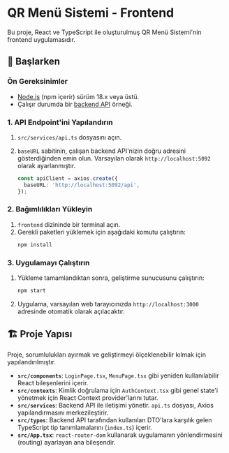 # QR Menü Sistemi - Frontend

Bu proje, React ve TypeScript ile oluşturulmuş QR Menü Sistemi'nin frontend uygulamasıdır.

## 🚀 Başlarken

### Ön Gereksinimler

- [Node.js](https://nodejs.org/) (npm içerir) sürüm 18.x veya üstü.
- Çalışır durumda bir [backend API](../backend/README.md) örneği.

### 1. API Endpoint'ini Yapılandırın

1.  `src/services/api.ts` dosyasını açın.
2.  `baseURL` sabitinin, çalışan backend API'nizin doğru adresini gösterdiğinden emin olun. Varsayılan olarak `http://localhost:5092` olarak ayarlanmıştır.

    ```typescript
    const apiClient = axios.create({
      baseURL: 'http://localhost:5092/api',
    });
    ```

### 2. Bağımlılıkları Yükleyin

1.  `frontend` dizininde bir terminal açın.
2.  Gerekli paketleri yüklemek için aşağıdaki komutu çalıştırın:
    ```sh
    npm install
    ```

### 3. Uygulamayı Çalıştırın

1.  Yükleme tamamlandıktan sonra, geliştirme sunucusunu çalıştırın:
    ```sh
    npm start
    ```
2.  Uygulama, varsayılan web tarayıcınızda `http://localhost:3000` adresinde otomatik olarak açılacaktır.

## 🏗️ Proje Yapısı

Proje, sorumlulukları ayırmak ve geliştirmeyi ölçeklenebilir kılmak için yapılandırılmıştır.

-   **`src/components`**: `LoginPage.tsx`, `MenuPage.tsx` gibi yeniden kullanılabilir React bileşenlerini içerir.
-   **`src/contexts`**: Kimlik doğrulama için `AuthContext.tsx` gibi genel state'i yönetmek için React Context provider'larını tutar.
-   **`src/services`**: Backend API ile iletişimi yönetir. `api.ts` dosyası, Axios yapılandırmasını merkezileştirir.
-   **`src/types`**: Backend API tarafından kullanılan DTO'lara karşılık gelen TypeScript tip tanımlamalarını (`index.ts`) içerir.
-   **`src/App.tsx`**: `react-router-dom` kullanarak uygulamanın yönlendirmesini (routing) ayarlayan ana bileşendir.
